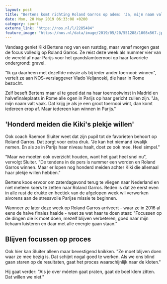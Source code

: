 ```yaml
---
layout: post
title: "Bertens komt richting Roland Garros op adem: 'Ja, mijn naam valt vaak'"
date: Mon, 20 May 2019 06:33:08 +0200
category: sport
externe_link: "https://nos.nl/l/2285484"
feature_image: "https://nos.nl/data/image/2019/05/20/551288/1008x567.jpg"
---
```


<p>Vandaag geniet Kiki Bertens nog van een rustdag, maar vanaf morgen gaat de focus volledig op Roland Garros. Ze reist deze week als nummer vier van de wereld af naar Parijs voor het grandslamtoernooi op haar favoriete ondergrond: gravel.</p>
<p>"Ik ga daarheen met dezelfde missie als bij ieder ander toernooi: winnen", vertelt ze aan NOS-verslaggever Vlado Veljanoski, die haar in Rome bezocht.</p>
<p>Zelf beseft Bertens maar al te goed dat na haar toernooiwinst in Madrid en halvefinaleplaats in Rome alle ogen in Parijs op haar gericht zullen zijn. "Ja, mijn naam valt vaak. Dat krijg je als je een groot toernooi wint, dan komt iedereen erop af. Maar iedereen kan winnen in Parijs."</p>
<h2>'Honderd meiden die Kiki's plekje willen'</h2>
<p>Ook coach Raemon Sluiter weet dat zijn pupil tot de favorieten behoort op Roland Garros. Dat zorgt voor extra druk. "Je kan het niemand kwalijk nemen. En als ze in Parijs haar niveau haalt, doet ze ook mee. Heel simpel."</p>
<p>"Maar we moeten ook overzicht houden, want het gaat heel snel nu", vervolgt Sluiter. "De tendens in de pers is nummer een worden en Roland Garros winnen. Maar er lopen nog honderd meiden achter Kiki die allemaal haar plekje willen hebben."</p>
<p>Bertens koos ervoor om zaterdagavond terug te vliegen naar Nederland en niet meteen koers te zetten naar Roland Garros. Reden is dat ze eerst even in alle rust de drukte en hectiek van de afgelopen week wil verwerken alvorens aan de stressvolle Parijse missie te beginnen.</p>
<p>Wanneer ze later deze week op Roland Garros arriveert - waar ze in 2016 al eens de halve finales haalde - weet ze wat haar te doen staat: "Focussen op de dingen die ik moet doen, mezelf blijven verbeteren, goed naar mijn lichaam luisteren en daar met alle energie gaan staan."</p>
<h2>Blijven focussen op proces</h2>
<p>Ook hier kan Sluiter alleen maar bevestigend knikken. "Ze moet blijven doen waar ze mee bezig is. Dat schijnt nogal goed te werken. Als we ons blind gaan staren op de resultaten, gaat het proces waarschijnlijk naar de kloten."</p>
<p>Hij gaat verder: "Als je over móeten gaat praten, gaat de boel klem zitten. Dat willen we niet."</p>
